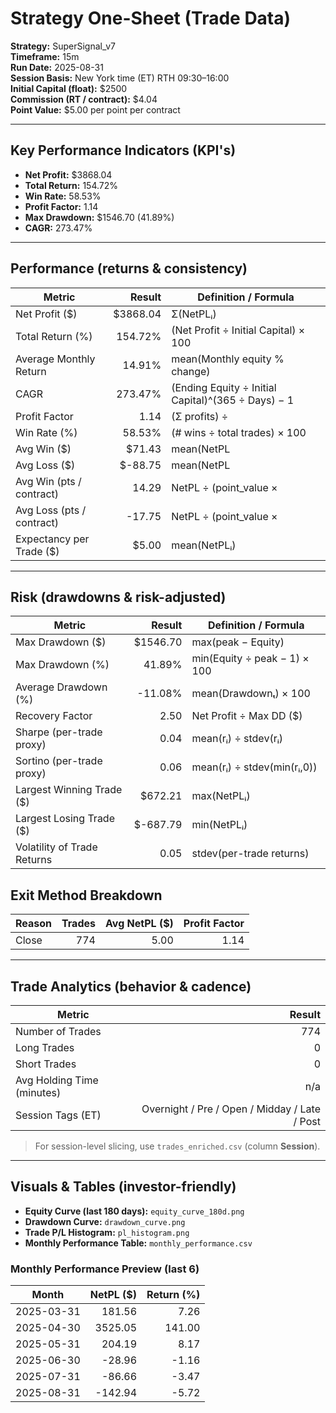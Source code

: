 
# Strategy One-Sheet (Trade Data)

**Strategy:** SuperSignal_v7  
**Timeframe:** 15m  
**Run Date:** 2025-08-31  
**Session Basis:** New York time (ET) RTH 09:30–16:00  
**Initial Capital (float):** $2500  
**Commission (RT / contract):** $4.04  
**Point Value:** $5.00 per point per contract

---

## Key Performance Indicators (KPI's)
- **Net Profit:** $3868.04
- **Total Return:** 154.72%
- **Win Rate:** 58.53%
- **Profit Factor:** 1.14
- **Max Drawdown:** $1546.70 (41.89%)
- **CAGR:** 273.47%

---

## Performance (returns & consistency)
| Metric | Result | Definition / Formula |
|---|---:|---|
| Net Profit ($) | $3868.04 | Σ(NetPLᵢ) |
| Total Return (%) | 154.72% | (Net Profit ÷ Initial Capital) × 100 |
| Average Monthly Return | 14.91% | mean(Monthly equity % change) |
| CAGR | 273.47% | (Ending Equity ÷ Initial Capital)^(365 ÷ Days) − 1 |
| Profit Factor | 1.14 | (Σ profits) ÷ |Σ losses| |
| Win Rate (%) | 58.53% | (# wins ÷ total trades) × 100 |
| Avg Win ($) | $71.43 | mean(NetPL | NetPL>0) |
| Avg Loss ($) | $-88.75 | mean(NetPL | NetPL<0) |
| Avg Win (pts / contract) | 14.29 | NetPL ÷ (point_value × |Qty|) |
| Avg Loss (pts / contract) | -17.75 | NetPL ÷ (point_value × |Qty|) |
| Expectancy per Trade ($) | $5.00 | mean(NetPLᵢ) |

---

## Risk (drawdowns & risk-adjusted)
| Metric | Result | Definition / Formula |
|---|---:|---|
| Max Drawdown ($) | $1546.70 | max(peak − Equity) |
| Max Drawdown (%) | 41.89% | min(Equity ÷ peak − 1) × 100 |
| Average Drawdown (%) | -11.08% | mean(Drawdownₜ) × 100 |
| Recovery Factor | 2.50 | Net Profit ÷ Max DD ($) |
| Sharpe (per-trade proxy) | 0.04 | mean(rᵢ) ÷ stdev(rᵢ) |
| Sortino (per-trade proxy) | 0.06 | mean(rᵢ) ÷ stdev(min(rᵢ,0)) |
| Largest Winning Trade ($) | $672.21 | max(NetPLᵢ) |
| Largest Losing Trade ($) | $-687.79 | min(NetPLᵢ) |
| Volatility of Trade Returns | 0.05 | stdev(per-trade returns) |

## Exit Method Breakdown
| Reason | Trades | Avg NetPL ($) | Profit Factor |
|---|---:|---:|---:|
| Close | 774 | 5.00 | 1.14 |


---

## Trade Analytics (behavior & cadence)
| Metric | Result |
|---|---:|
| Number of Trades | 774 |
| Long Trades | 0 |
| Short Trades | 0 |
| Avg Holding Time (minutes) | n/a |
| Session Tags (ET) | Overnight / Pre / Open / Midday / Late / Post |

> For session-level slicing, use `trades_enriched.csv` (column **Session**).

---

## Visuals & Tables (investor-friendly)
- **Equity Curve (last 180 days):** `equity_curve_180d.png`
- **Drawdown Curve:** `drawdown_curve.png`
- **Trade P/L Histogram:** `pl_histogram.png`
- **Monthly Performance Table:** `monthly_performance.csv`

### Monthly Performance Preview (last 6)
| Month | NetPL ($) | Return (%) |
|---|---:|---:|
| 2025-03-31 | 181.56 | 7.26 |
| 2025-04-30 | 3525.05 | 141.00 |
| 2025-05-31 | 204.19 | 8.17 |
| 2025-06-30 | -28.96 | -1.16 |
| 2025-07-31 | -86.66 | -3.47 |
| 2025-08-31 | -142.94 | -5.72 |
